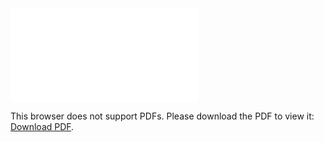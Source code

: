 <object data="christ-in-song/CIS1908pdfs/193.pdf" type="application/pdf" width="100%" height="1024px">
    <embed src="christ-in-song/CIS1908pdfs/193.pdf">
        <p>This browser does not support PDFs. Please download the PDF to view it: <a href="christ-in-song/CIS1908pdfs/193.pdf">Download PDF</a>.</p>
    </embed>
</object>
